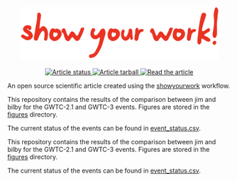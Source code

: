 <p align="center">
<a href="https://github.com/showyourwork/showyourwork">
<img width = "450" src="https://raw.githubusercontent.com/showyourwork/.github/main/images/showyourwork.png" alt="showyourwork"/>
</a>
<br>
<br>
<a href="https://github.com/kazewong/jim_GWTC3/actions/workflows/build.yml">
<img src="https://github.com/kazewong/jim_GWTC3/actions/workflows/build.yml/badge.svg?branch=main" alt="Article status"/>
</a>
<a href="https://github.com/kazewong/jim_GWTC3/raw/main-pdf/arxiv.tar.gz">
<img src="https://img.shields.io/badge/article-tarball-blue.svg?style=flat" alt="Article tarball"/>
</a>
<a href="https://github.com/kazewong/jim_GWTC3/raw/main-pdf/ms.pdf">
<img src="https://img.shields.io/badge/article-pdf-blue.svg?style=flat" alt="Read the article"/>
</a>
</p>

An open source scientific article created using the [showyourwork](https://github.com/showyourwork/showyourwork) workflow.

This repository contains the results of the comparison between jim and bilby for the GWTC-2.1 and GWTC-3 events.
Figures are stored in the [figures](figures) directory.

The current status of the events can be found in [event_status.csv](event_status.csv).

This repository contains the results of the comparison between jim and bilby for the GWTC-2.1 and GWTC-3 events.
Figures are stored in the [figures](figures) directory.

The current status of the events can be found in [event_status.csv](event_status.csv).
